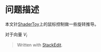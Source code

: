 # 问题描述
本文针[ShaderToy](www.shadertoy.com/view/msjfWG)上的鼠标控制做一些旋转推导。

对于向量 $V_i$


> Written with [StackEdit](https://stackedit.io/).
<!--stackedit_data:
eyJoaXN0b3J5IjpbLTUxOTQyODc0Nl19
-->